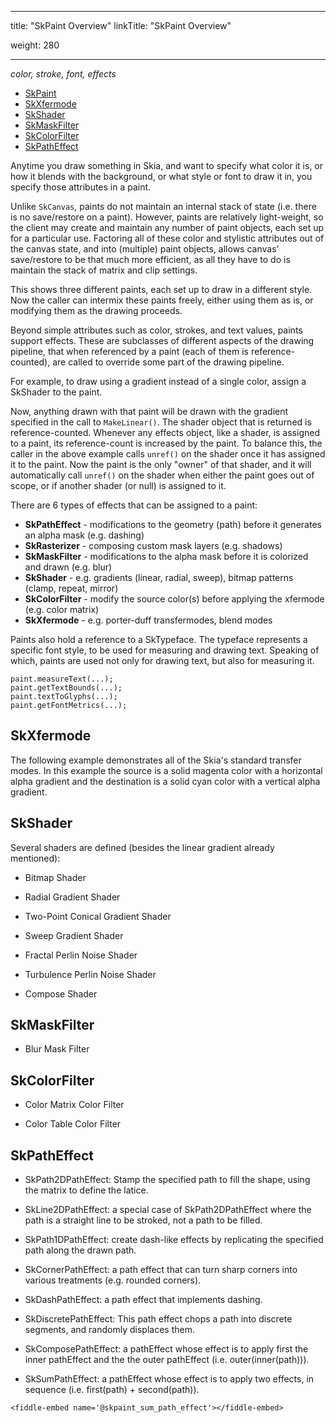 
---
title: "SkPaint Overview"
linkTitle: "SkPaint Overview"

weight: 280

---

<span id="top"></span>

*color, stroke, font, effects*

<div class="float">
  <ul>
    <li><a href="#">SkPaint</a></li>
    <li><a href="#SkXfermode">SkXfermode</a></li>
    <li><a href="#SkShader">SkShader</a></li>
    <li><a href="#SkMaskFilter">SkMaskFilter</a></li>
    <li><a href="#SkColorFilter">SkColorFilter</a></li>
    <li><a href="#SkPathEffect">SkPathEffect</a></li>
  </ul>
</div>


Anytime you draw something in Skia, and want to specify what color it
is, or how it blends with the background, or what style or font to
draw it in, you specify those attributes in a paint.

Unlike `SkCanvas`, paints do not maintain an internal stack of state
(i.e. there is no save/restore on a paint). However, paints are
relatively light-weight, so the client may create and maintain any
number of paint objects, each set up for a particular use. Factoring
all of these color and stylistic attributes out of the canvas state,
and into (multiple) paint objects, allows canvas' save/restore to be
that much more efficient, as all they have to do is maintain the stack
of matrix and clip settings.

<fiddle-embed name='@skpaint_skia'></fiddle-embed>

This shows three different paints, each set up to draw in a different
style. Now the caller can intermix these paints freely, either using
them as is, or modifying them as the drawing proceeds.

<fiddle-embed name='@skpaint_mix'></fiddle-embed>

Beyond simple attributes such as color, strokes, and text values,
paints support effects. These are subclasses of different aspects of
the drawing pipeline, that when referenced by a paint (each of them is
reference-counted), are called to override some part of the drawing
pipeline.

For example, to draw using a gradient instead of a single color,
assign a SkShader to the paint.

<fiddle-embed name='@skpaint_shader'></fiddle-embed>

Now, anything drawn with that paint will be drawn with the gradient
specified in the call to `MakeLinear()`. The shader object that is
returned is reference-counted. Whenever any effects object, like a
shader, is assigned to a paint, its reference-count is increased by
the paint. To balance this, the caller in the above example calls
`unref()` on the shader once it has assigned it to the paint. Now the
paint is the only "owner" of that shader, and it will automatically
call `unref()` on the shader when either the paint goes out of scope, or
if another shader (or null) is assigned to it.

There are 6 types of effects that can be assigned to a paint:

*   **SkPathEffect** - modifications to the geometry (path) before it
    generates an alpha mask (e.g. dashing)
*   **SkRasterizer** - composing custom mask layers (e.g. shadows)
*   **SkMaskFilter** - modifications to the alpha mask before it is
    colorized and drawn (e.g. blur)
*   **SkShader** - e.g. gradients (linear, radial, sweep), bitmap patterns
    (clamp, repeat, mirror)
*   **SkColorFilter** - modify the source color(s) before applying the
    xfermode (e.g. color matrix)
*   **SkXfermode** - e.g. porter-duff transfermodes, blend modes

Paints also hold a reference to a SkTypeface. The typeface represents
a specific font style, to be used for measuring and drawing
text. Speaking of which, paints are used not only for drawing text,
but also for measuring it.

<!--?prettify lang=cc?-->

    paint.measureText(...);
    paint.getTextBounds(...);
    paint.textToGlyphs(...);
    paint.getFontMetrics(...);

<span id="SkXfermode"></span>

SkXfermode
----------

The following example demonstrates all of the Skia's standard transfer
modes.  In this example the source is a solid magenta color with a
horizontal alpha gradient and the destination is a solid cyan color
with a vertical alpha gradient.

<fiddle-embed name='@skpaint_xfer'></fiddle-embed>

<span id="SkShader"></span>

SkShader
--------

Several shaders are defined (besides the linear gradient already mentioned):

*   Bitmap Shader

    <fiddle-embed name='@skpaint_bitmap_shader'></fiddle-embed>

*   Radial Gradient Shader

    <fiddle-embed name='@skpaint_radial'></fiddle-embed>

*  Two-Point Conical Gradient Shader

    <fiddle-embed name='@skpaint_2pt'></fiddle-embed>


*   Sweep Gradient Shader

    <fiddle-embed name='@skpaint_sweep'></fiddle-embed>

*   Fractal Perlin Noise Shader

    <fiddle-embed name='@skpaint_perlin'></fiddle-embed>

*   Turbulence Perlin Noise Shader

    <fiddle-embed name='@skpaint_turb'></fiddle-embed>

*   Compose Shader

    <fiddle-embed name='@skpaint_compose_shader'></fiddle-embed>


<span id="SkMaskFilter"></span>

SkMaskFilter
------------

*   Blur Mask Filter

    <fiddle-embed name='@skpaint_blur_mask_filter'></fiddle-embed>


<span id="SkColorFilter"></span>

SkColorFilter
-------------

*   Color Matrix Color Filter

    <fiddle-embed name='@skpaint_matrix_color_filter'></fiddle-embed>

*   Color Table Color Filter

    <fiddle-embed name='@skpaint_color_table_filter'></fiddle-embed>

<span id="SkPathEffect"></span>

SkPathEffect
------------

*   SkPath2DPathEffect: Stamp the specified path to fill the shape,
    using the matrix to define the latice.

    <fiddle-embed name='@skpaint_path_2d_path_effect'></fiddle-embed>

*   SkLine2DPathEffect: a special case of SkPath2DPathEffect where the
    path is a straight line to be stroked, not a path to be filled.

    <fiddle-embed name='@skpaint_line_2d_path_effect'></fiddle-embed>

*   SkPath1DPathEffect: create dash-like effects by replicating the specified path along the drawn path.

    <fiddle-embed name='@skpaint_path_1d_path_effect'></fiddle-embed>

*   SkCornerPathEffect: a path effect that can turn sharp corners into
    various treatments (e.g. rounded corners).

    <fiddle-embed name='@skpaint_corner_path_effects'></fiddle-embed>

*   SkDashPathEffect:  a path effect that implements dashing.

    <fiddle-embed name='@skpaint_dash_path_effect'></fiddle-embed>

*   SkDiscretePathEffect: This path effect chops a path into discrete
    segments, and randomly displaces them.

    <fiddle-embed name='@skpaint_discrete_path_effect'></fiddle-embed>

*   SkComposePathEffect: a pathEffect whose effect is to apply
    first the inner pathEffect and the the outer pathEffect (i.e.
    outer(inner(path))).

    <fiddle-embed name='@skpaint_compose_path_effect'></fiddle-embed>

*    SkSumPathEffect: a pathEffect whose effect is to apply two effects,
     in sequence (i.e. first(path) + second(path)).

    <fiddle-embed name='@skpaint_sum_path_effect'></fiddle-embed>


